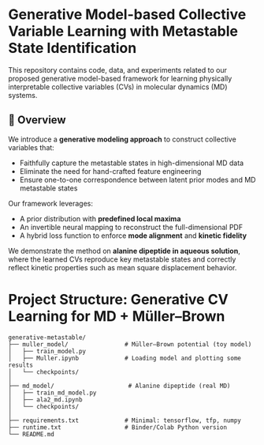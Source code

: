 # Generative Model-based Collective Variable Learning with Metastable State Identification

This repository contains code, data, and experiments related to our proposed generative model-based framework for learning physically interpretable collective variables (CVs) in molecular dynamics (MD) systems.

## 🔬 Overview

We introduce a **generative modeling approach** to construct collective variables that:
- Faithfully capture the metastable states in high-dimensional MD data
- Eliminate the need for hand-crafted feature engineering
- Ensure one-to-one correspondence between latent prior modes and MD metastable states

Our framework leverages:
- A prior distribution with **predefined local maxima**
- An invertible neural mapping to reconstruct the full-dimensional PDF
- A hybrid loss function to enforce **mode alignment** and **kinetic fidelity**

We demonstrate the method on **alanine dipeptide in aqueous solution**, where the learned CVs reproduce key metastable states and correctly reflect kinetic properties such as mean square displacement behavior.

# Project Structure: Generative CV Learning for MD + Müller–Brown

```
generative-metastable/
├── muller_model/                # Müller–Brown potential (toy model)
│   ├── train_model.py
│   ├── Muller.ipynb             # Loading model and plotting some results
│   └── checkpoints/
│
├── md_model/                     # Alanine dipeptide (real MD)
│   ├── train_md_model.py
│   ├── ala2_md.ipynb
│   └── checkpoints/           
│
├── requirements.txt             # Minimal: tensorflow, tfp, numpy
├── runtime.txt                  # Binder/Colab Python version
└── README.md
```
